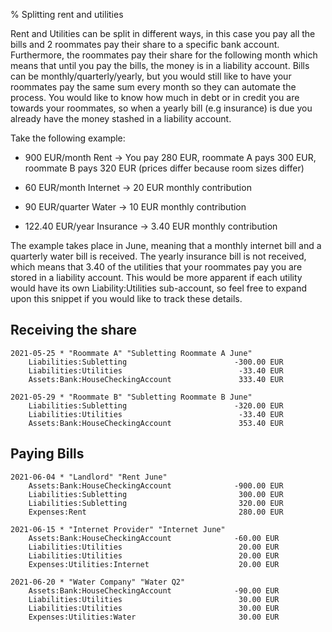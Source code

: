 % Splitting rent and utilities

Rent and Utilities can be split in different ways, in this case you
pay all the bills and 2 roommates pay their share to a specific bank
account. Furthermore, the roommates pay their share for the following
month which means that until you pay the bills, the money is in a
liability account. Bills can be monthly/quarterly/yearly, but you would
still like to have your roommates pay the same sum every month so they
can automate the process. You would like to know how much in debt or
in credit you are towards your roommates, so when a yearly bill (e.g
insurance) is due you already have the money stashed in a liability
account.

Take the following example:

 - 900 EUR/month Rent -> You pay 280 EUR, roommate A pays 300 EUR,
   roommate B pays 320 EUR (prices differ because room sizes differ)

 - 60 EUR/month Internet -> 20 EUR monthly contribution

 - 90 EUR/quarter Water -> 10 EUR monthly contribution

 - 122.40 EUR/year Insurance -> 3.40 EUR monthly contribution

The example takes place in June, meaning that a monthly internet bill
and a quarterly water bill is received. The yearly insurance bill is not
received, which means that 3.40 of the utilities that your roommates
pay you are stored in a liability account. This would be more apparent
if each utility would have its own Liability:Utilities sub-account, so
feel free to expand upon this snippet if you would like to track these
details.

## Receiving the share

```journal
2021-05-25 * "Roommate A" "Subletting Roommate A June"
    Liabilities:Subletting                        -300.00 EUR
    Liabilities:Utilities                          -33.40 EUR
    Assets:Bank:HouseCheckingAccount               333.40 EUR

2021-05-29 * "Roommate B" "Subletting Roommate B June"
    Liabilities:Subletting                        -320.00 EUR
    Liabilities:Utilities                          -33.40 EUR
    Assets:Bank:HouseCheckingAccount               353.40 EUR
```

## Paying Bills

```journal
2021-06-04 * "Landlord" "Rent June"
    Assets:Bank:HouseCheckingAccount              -900.00 EUR
    Liabilities:Subletting                         300.00 EUR
    Liabilities:Subletting                         320.00 EUR
    Expenses:Rent                                  280.00 EUR

2021-06-15 * "Internet Provider" "Internet June"
    Assets:Bank:HouseCheckingAccount              -60.00 EUR
    Liabilities:Utilities                          20.00 EUR
    Liabilities:Utilities                          20.00 EUR
    Expenses:Utilities:Internet                    20.00 EUR

2021-06-20 * "Water Company" "Water Q2"
    Assets:Bank:HouseCheckingAccount              -90.00 EUR
    Liabilities:Utilities                          30.00 EUR
    Liabilities:Utilities                          30.00 EUR
    Expenses:Utilities:Water                       30.00 EUR
```
